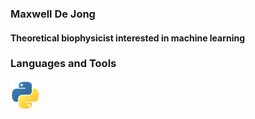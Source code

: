 ### Maxwell De Jong
#### Theoretical biophysicist interested in machine learning

### Languages and Tools
[<img align="left" alt="Python" width="48px" src="/images/python.png" />](https://python.org)
